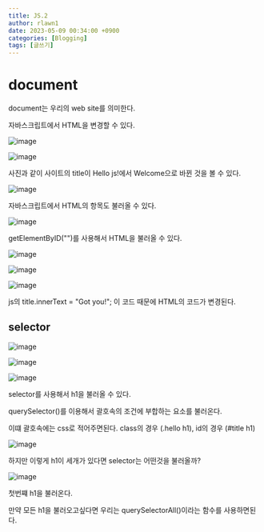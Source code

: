 ```yaml
---
title: JS.2
author: rlawn1
date: 2023-05-09 00:34:00 +0900
categories: [Blogging]
tags: [글쓰기]
---
```



# document 

document는 우리의 web site를 의미한다.

자바스크립트에서 HTML을 변경할 수 있다. 


![image](https://github.com/rlawn1/rlawn1.github.io/assets/129610352/ea7c9b6d-c657-4042-8ac0-2b81e6952af4)

![image](https://github.com/rlawn1/rlawn1.github.io/assets/129610352/82e5e6e6-1e25-43aa-a329-0efd2f424cf7)

사진과 같이 사이트의 title이 Hello js!에서 Welcome으로 바뀐 것을 볼 수 있다.

![image](https://github.com/rlawn1/rlawn1.github.io/assets/129610352/dbef0943-f9d5-49cc-ae09-d800d0fc4386)

자바스크립트에서 HTML의 항목도 불러올 수 있다.

![image](https://github.com/rlawn1/rlawn1.github.io/assets/129610352/5ebf5c6e-1311-4485-a03d-1ede0387e112)

getElementByID("")를 사용해서 HTML을 불러올 수 있다.



![image](https://github.com/rlawn1/rlawn1.github.io/assets/129610352/15f8aca6-724e-4eea-aa0f-45bfcb196574)
 
![image](https://github.com/rlawn1/rlawn1.github.io/assets/129610352/c5a41c79-60f1-4fe5-9d7f-448d20b60043)

![image](https://github.com/rlawn1/rlawn1.github.io/assets/129610352/56563b59-10f5-4eb2-ab1b-e8eab0b2403d)

js의 title.innerText = "Got you!"; 이 코드 때문에 HTML의 코드가 변경된다.

## selector

![image](https://github.com/rlawn1/rlawn1.github.io/assets/129610352/f4c19fb9-7eb7-42d8-bd80-bd3961307781)

![image](https://github.com/rlawn1/rlawn1.github.io/assets/129610352/b0db50d1-c97d-4336-bd29-31d4cffa58bc)

![image](https://github.com/rlawn1/rlawn1.github.io/assets/129610352/f0481778-9beb-4952-a10d-fbc9eab36370)

selector를 사용해서 h1을 불러올 수 있다.

querySelector()를 이용해서 괄호속의 조건에 부합하는 요소를 불러온다.

이떄 괄호속에는 css로 적어주면된다.
class의 경우 (.hello h1), id의 경우 (#title h1)



![image](https://github.com/rlawn1/rlawn1.github.io/assets/129610352/875ecae0-4666-463f-9f90-91ebc5022212)

하지만 이렇게 h1이 세개가 있다면 selector는 어떤것을 불러올까?

![image](https://github.com/rlawn1/rlawn1.github.io/assets/129610352/5555df5a-fea3-40fd-9a1b-90211c694638)

첫번쨰 h1을 불러온다.

만약 모든 h1을 불러오고싶다면 우리는 querySelectorAll()이라는 함수를 사용하면된다.




